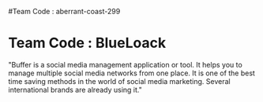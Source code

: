 #Team Code : aberrant-coast-299 
# Team Code : BlueLoack

  "Buffer is a social media management application or tool. 
  It helps you to manage multiple social media networks from one place.
  It is one of the best time saving methods in the world of social media marketing. 
  Several international brands are already using it."
